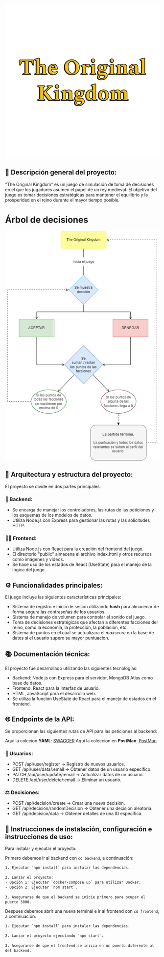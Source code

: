 ![# The Original Kingdom](./logoLetters.png)

## 🏰 Descripción general del proyecto:

"The Original Kingdom" es un juego de simulación de toma de decisiones en el que los jugadores asumen el papel de un rey medieval. El objetivo del juego es tomar decisiones estratégicas para mantener el equilibrio y la prosperidad en el reino durante el mayor tiempo posible.

# Árbol de decisiones
![Árbol de decisiones](./ArbolDeDecisiones.png)


## 📂 Arquitectura y estructura del proyecto:

El proyecto se divide en dos partes principales:

### 🤖 Backend:
- Se encarga de manejar los controladores, las rutas de las peticiones y los esquemas de los modelos de datos.
- Utiliza Node.js con Express para gestionar las rutas y las solicitudes HTTP.

### 🙍‍♂️ Frontend:
- Utiliza Node.js con React para la creación del frontend del juego.
- El directorio "public" almacena el archivo index.html y otros recursos como imágenes y videos.
- Se hace uso de los estados de React (UseState) para el manejo de la lógica del juego.

## ⚙ Funcionalidades principales:

El juego incluye las siguientes características principales:
- Sistema de registro e inicio de sesión utilizando **hash** para almacenar de forma segura las contraseñas de los usuarios.
- Sistema de manejo de volumen para controlar el sonido del juego.
- Toma de decisiones estratégicas que afectan a diferentes facciones del reino, como la economía, la protección, la población, etc.
- Sistema de puntos en el cual se actualizara el *maxscore* en la base de datos si el usuario supero su mayor puntuacion.

## 📚 Documentación técnica:

El proyecto fue desarrollado utilizando las siguientes tecnologías:
- Backend: Node.js con Express para el servidor, MongoDB Atlas como base de datos.
- Frontend: React para la interfaz de usuario.
- HTML, JavaScript para el desarrollo web.
- Se utiliza la función UseState de React para el manejo de estados en el frontend.

## 🌐 Endpoints de la API:

Se proporcionan las siguientes rutas de API para las peticiones al backend:

Aqui la colecion **YAML**: [SWAGGER](https://app.swaggerhub.com/apis/DVAZALM/The-Original-Kingdom/1.0.0-oas3)
Aqui la coleccion en **PostMan**: [PostMan](https://drive.google.com/file/d/1SKR8so5Dn2SXcmQN9iy9gaZ8wq_jgGWg/view?usp=sharing)
### 👥 Usuarios:
- POST /api/user/register -> Registro de nuevos usuarios.
- GET /api/user/data/:email -> Obtener datos de un usuario específico.
- PATCH /api/user/update/:email -> Actualizar datos de un usuario.
- DELETE /api/user/delete/:email -> Eliminar un usuario.

### ⚖ Decisiones:
- POST /api/decision/create -> Crear una nueva decisión.
- GET /api/decision/randomDecision -> Obtener una decisión aleatoria.
- GET /api/decision/data -> Obtener detalles de una ID específica.

## 📑 Instrucciones de instalación, configuración e instrucciones de uso:

Para instalar y ejecutar el proyecto:

Primero debemos ir al backend con `cd backend`, a continuación:

    1. Ejecutar `npm install` para instalar las dependencias.

    2. Lanzar el proyecto:
    - Opción 1: Ejecutar `docker-compose up` para utilizar Docker.
    - Opción 2: Ejecutar `npm start`.

    3. Asegurarse de que el backend se inicie primero para ocupar el puerto 3000.

Despues debemos abrir una nueva terminal e ir al frontend con `cd frontend`, a continuación:

    1. Ejecutar `npm install` para instalar las dependencias.

    2. Lanzar el proyecto ejecutando `npm start`.

    3. Asegurarse de que el frontend se inicia en un puerto diferente al del backend.
